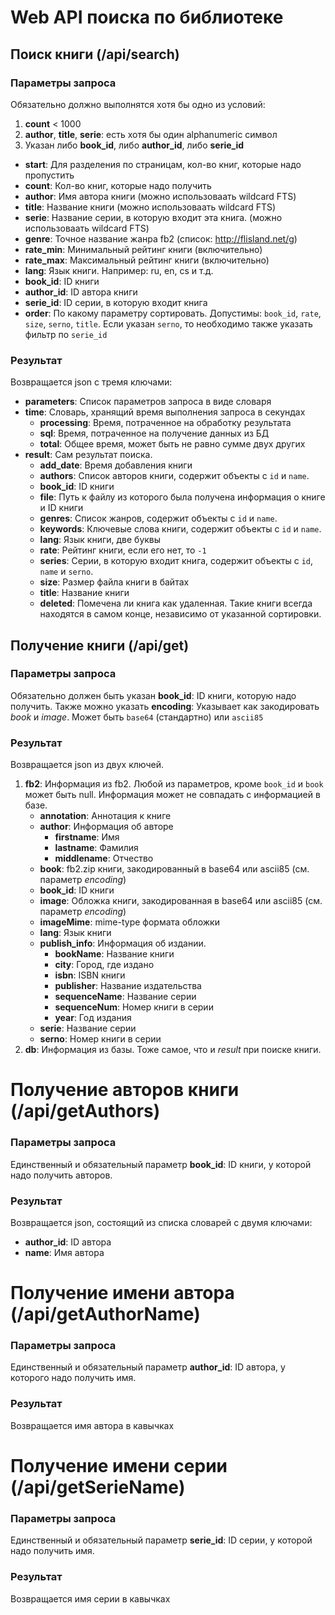 Web API поиска по библиотеке
============================

Поиск книги (/api/search)
-----------

### Параметры запроса
Обязательно должно выполнятся хотя бы одно из условий:
1. **count** < 1000
2. **author**, **title**, **serie**: есть хотя бы один alphanumeric символ
3. Указан либо **book_id**, либо **author_id**, либо **serie_id**

* **start**: Для разделения по страницам, кол-во книг, которые надо пропустить
* **count**: Кол-во книг, которые надо получить
* **author**: Имя автора книги (можно использоваать wildcard FTS)
* **title**: Название книги (можно использоваать wildcard FTS)
* **serie**: Название серии, в которую входит эта книга. (можно использоваать wildcard FTS)
* **genre**: Точное название жанра fb2 (список: http://flisland.net/g)
* **rate_min**: Минимальный рейтинг книги (включительно)
* **rate_max**: Максимальный рейтинг книги (включительно)
* **lang**: Язык книги. Например: ru, en, cs и т.д.
* **book_id**: ID книги
* **author_id**: ID автора книги
* **serie_id**: ID серии, в которую входит книга
* **order**: По какому параметру сортировать. Допустимы: `book_id`, `rate`, `size`, `serno`, `title`. Если указан `serno`, то необходимо также указать фильтр по `serie_id`

### Результат
Возвращается json с тремя ключами:
* **parameters**: Список параметров запроса в виде словаря
* **time**: Словарь, хранящий время выполнения запроса в секундах
    - **processing**: Время, потраченное на обработку результата
    - **sql**: Время, потраченное на получение данных из БД
    - **total**: Общее время, может быть не равно сумме двух других
* **result**: Сам результат поиска.
    - **add_date**: Время добавления книги
    - **authors**: Список авторов книги, содержит объекты с `id` и `name`. 
    - **book_id**: ID книги
    - **file**: Путь к файлу из которого была получена информация о книге и ID книги
    - **genres**: Список жанров, содержит объекты с `id` и `name`.
    - **keywords**: Ключевые слова книги, содержит объекты с `id` и `name`.
    - **lang**: Язык книги, две буквы
    - **rate**: Рейтинг книги, если его нет, то `-1`
    - **series**: Серии, в которую входит книга, содержит объекты с `id`, `name` и `serno`.
    - **size**: Размер файла книги в байтах
    - **title**: Название книги
    - **deleted**: Помечена ли книга как удаленная. Такие книги всегда находятся в самом конце, независимо от указанной сортировки.

Получение книги (/api/get)
---------------

### Параметры запроса
Обязательно должен быть указан **book_id**: ID книги, которую надо получить.
Также можно указать **encoding**: Указывает как закодировать *book* и *image*. Может быть `base64` (стандартно) или `ascii85`

### Результат
Возвращается json из двух ключей.
1. **fb2**: Информация из fb2. Любой из параметров, кроме `book_id` и `book` может быть null. Информация может не совпадать с информацией в базе.
    * **annotation**: Аннотация к книге
    * **author**: Информация об авторе
        - **firstname**: Имя
        - **lastname**: Фамилия
        - **middlename**: Отчество
    * **book**: fb2.zip книги, закодированный в base64 или ascii85 (см. параметр *encoding*)
    * **book_id**: ID книги
    * **image**: Обложка книги, закодированная в base64 или ascii85 (см. параметр *encoding*)
    * **imageMime**: mime-type формата обложки
    * **lang**: Язык книги
    * **publish_info**: Информация об издании.
        - **bookName**: Название книги
        - **city**: Город, где издано
        - **isbn**: ISBN книги
        - **publisher**: Название издательства
        - **sequenceName**: Название серии
        - **sequenceNum**: Номер книги в серии
        - **year**: Год издания
    * **serie**: Название серии
    * **serno**: Номер книги в серии
2. **db**: Информация из базы. Тоже самое, что и *result* при поиске книги.

Получение авторов книги (/api/getAuthors)
=======================
### Параметры запроса
Единственный и обязательный параметр **book_id**: ID книги, у которой надо получить авторов.

### Результат
Возвращается json, состоящий из списка словарей с двумя ключами:
* **author_id**: ID автора
* **name**: Имя автора

Получение имени автора (/api/getAuthorName)
======================
### Параметры запроса
Единственный и обязательный параметр **author_id**: ID автора, у которого надо получить имя.

### Результат
Возвращается имя автора в кавычках

Получение имени серии (/api/getSerieName)
=====================
### Параметры запроса
Единственный и обязательный параметр **serie_id**: ID серии, у которой надо получить имя.

### Результат
Возвращается имя серии в кавычках

